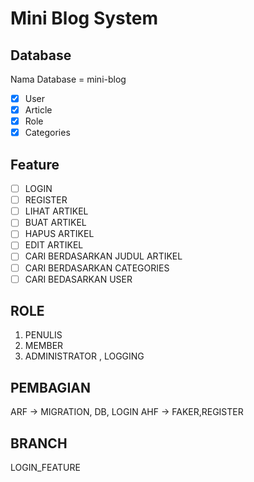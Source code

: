 # Mini Blog System

## Database
Nama Database = mini-blog
- [x] User
- [x] Article
- [x] Role
- [x] Categories

## Feature
- [ ] LOGIN
- [ ] REGISTER
- [ ] LIHAT ARTIKEL
- [ ] BUAT ARTIKEL
- [ ] HAPUS ARTIKEL
- [ ] EDIT ARTIKEL
- [ ] CARI BERDASARKAN JUDUL ARTIKEL
- [ ] CARI BERDASARKAN CATEGORIES
- [ ] CARI BEDASARKAN USER

## ROLE
1. PENULIS
2. MEMBER 
3. ADMINISTRATOR , LOGGING

## PEMBAGIAN
ARF -> MIGRATION, DB, LOGIN
AHF -> FAKER,REGISTER

## BRANCH
LOGIN_FEATURE


